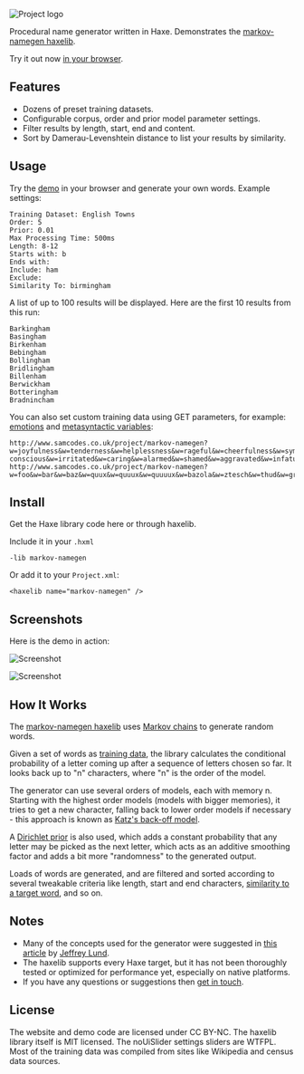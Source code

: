 ![Project logo](https://github.com/Tw1ddle/MarkovNameGenerator/blob/master/screenshots/markovnamegen_logo.png?raw=true "Markov Namegen Procedural Name Generator Project logo")

Procedural name generator written in Haxe. Demonstrates the [markov-namegen haxelib](http://lib.haxe.org/p/markov-namegen).

Try it out now [in your browser](http://www.samcodes.co.uk/project/markov-namegen/).

## Features ##
* Dozens of preset training datasets.
* Configurable corpus, order and prior model parameter settings.
* Filter results by length, start, end and content.
* Sort by Damerau-Levenshtein distance to list your results by similarity.

## Usage ##

Try the [demo](http://www.samcodes.co.uk/project/markov-namegen/) in your browser and generate your own words. Example settings:

```
Training Dataset: English Towns
Order: 5
Prior: 0.01
Max Processing Time: 500ms
Length: 8-12
Starts with: b
Ends with:
Include: ham
Exclude:
Similarity To: birmingham
```

A list of up to 100 results will be displayed. Here are the first 10 results from this run:
```
Barkingham
Basingham
Birkenham
Bebingham
Bollingham
Bridlingham
Billenham
Berwickham
Botteringham
Bradnincham
```

You can also set custom training data using GET parameters, for example: [emotions](http://www.samcodes.co.uk/project/markov-namegen/?w=joyfulness&w=tenderness&w=helplessness&w=rageful&w=cheerfulness&w=sympathy&w=powerlessness&w=boredness&w=outraged&w=adoration&w=dreading&w=rejected&w=hostile&w=proudness&w=fondness&w=distrusting&w=disillusioned&w=bitterness&w=satisfied&w=receptive&w=suspicious&w=inferior&w=hatefulness&w=excited&w=interested&w=cautiousness&w=confused&w=scornful&w=amused&w=delighted&w=disturbed&w=griefstricken&w=spitefulness&w=elated&w=shocked&w=overwhelmed&w=vengefulness&w=enthusia) and [metasyntactic variables](http://www.samcodes.co.uk/project/markov-namegen/?w=foo&w=bar&w=baz&w=quux&w=quuux&w=quuuux&w=bazola&w=ztesch&w=thud&w=grunt&w=fred&w=jim&w=wombat&w=spam&w=eggs&w=snork&w=zot&w=blarg&w=wibble&w=zork&w=oogle&w=foogle&w=boogle&w=gork&w=bork&w=bongo&w=corge):

```
http://www.samcodes.co.uk/project/markov-namegen?w=joyfulness&w=tenderness&w=helplessness&w=rageful&w=cheerfulness&w=sympathy&w=powerlessness&w=boredness&w=outraged&w=adoration&w=dreading&w=rejected&w=hostile&w=proudness&w=fondness&w=distrusting&w=disillusioned&w=bitterness&w=satisfied&w=receptive&w=suspicious&w=inferior&w=hatefulness&w=excited&w=interested&w=cautiousness&w=confused&w=scornful&w=amused&w=delighted&w=disturbed&w=griefstricken&w=spitefulness&w=elated&w=shocked&w=overwhelmed&w=vengefulness&w=enthusiastic&w=exhilarated&w=uncomfortable&w=isolated&w=disliked&w=optimistic&w=dismayed&w=guilty&w=numb&w=resentful&w=elated&w=amazed&w=hurt&w=regretful&w=trusting&w=delighted&w=confused&w=lonely&w=ambivalent&w=alienated&w=calm&w=stunned&w=melancholy&w=exhausted&w=bitter&w=relaxed&w=interested&w=depressed&w=insecure&w=insulted&w=relieved&w=intrigued&w=hopelessness&w=disgusted&w=indifferent&w=hopeful&w=absorbed&w=sadness&w=pity&w=pleased&w=curious&w=guilty&w=revulsion&w=confident&w=anticipating&w=hurt&w=contempt&w=brave&w=eager&w=lonely&w=weary&w=comfortable&w=hesitant&w=regretful&w=bored&w=safe&w=fearful&w=depressed&w=preoccupied&w=happy&w=anxious&w=hopeless&w=angry&w=love&w=worried&w=sorrow&w=jealous&w=lust&w=scared&w=uncertain&w=envious&w=aroused&w=insecure&w=anguished&w=annoyed&w=tender&w=rejected&w=disappointed&w=humiliated&w=compassionate&w=horrified&w=self conscious&w=irritated&w=caring&w=alarmed&w=shamed&w=aggravated&w=infatuated&w=shocked&w=embarrassed&w=restless&w=concern&w=panicked&w=humiliated&w=grumpy&w=trust&w=afraid&w=disgraced&w=awkward&w=liking&w=nervous&w=uncomfortable&w=exasperated&w=attraction&w=disoriented&w=neglected&w=frustrated
http://www.samcodes.co.uk/project/markov-namegen?w=foo&w=bar&w=baz&w=quux&w=quuux&w=quuuux&w=bazola&w=ztesch&w=thud&w=grunt&w=fred&w=jim&w=wombat&w=spam&w=eggs&w=snork&w=zot&w=blarg&w=wibble&w=zork&w=oogle&w=foogle&w=boogle&w=gork&w=bork&w=bongo&w=corge
```

## Install ##

Get the Haxe library code here or through haxelib. 

Include it in your ```.hxml```
```
-lib markov-namegen
```

Or add it to your ```Project.xml```:
```
<haxelib name="markov-namegen" />
```

## Screenshots ##
Here is the demo in action:

![Screenshot](https://github.com/Tw1ddle/MarkovNameGenerator/blob/master/screenshots/screenshot2.png?raw=true "Name generator screenshot 2")

![Screenshot](https://github.com/Tw1ddle/MarkovNameGenerator/blob/master/screenshots/screenshot1.png?raw=true "Name generator screenshot 1")

## How It Works ##

The [markov-namegen haxelib](http://lib.haxe.org/p/markov-namegen) uses [Markov chains](https://en.wikipedia.org/wiki/Markov_chain) to generate random words. 

Given a set of words as [training data](https://en.wikipedia.org/wiki/Machine_learning), the library calculates the conditional probability of a letter coming up after a sequence of letters chosen so far. It looks back up to "n" characters, where "n" is the order of the model.

The generator can use several orders of models, each with memory n. Starting with the highest order models (models with bigger memories), it tries to get a new character, falling back to lower order models if necessary - this approach is known as [Katz's back-off model](https://en.wikipedia.org/wiki/Katz%27s_back-off_model).

A [Dirichlet prior](https://en.wikipedia.org/wiki/Dirichlet_distribution#Special_cases) is also used, which adds a constant probability that any letter may be picked as the next letter, which acts as an additive smoothing factor and adds a bit more "randomness" to the generated output.

Loads of words are generated, and are filtered and sorted according to several tweakable criteria like length, start and end characters, [similarity to a target word](https://en.wikipedia.org/wiki/Levenshtein_distance), and so on.

## Notes ##
* Many of the concepts used for the generator were suggested in [this article](http://www.roguebasin.com/index.php?title=Names_from_a_high_order_Markov_Process_and_a_simplified_Katz_back-off_scheme) by [Jeffrey Lund](https://github.com/jlund3).
* The haxelib supports every Haxe target, but it has not been thoroughly tested or optimized for performance yet, especially on native platforms.
* If you have any questions or suggestions then [get in touch](http://samcodes.co.uk/contact).

## License ##
The website and demo code are licensed under CC BY-NC. The haxelib library itself is MIT licensed. The noUiSlider settings sliders are WTFPL. Most of the training data was compiled from sites like Wikipedia and census data sources.